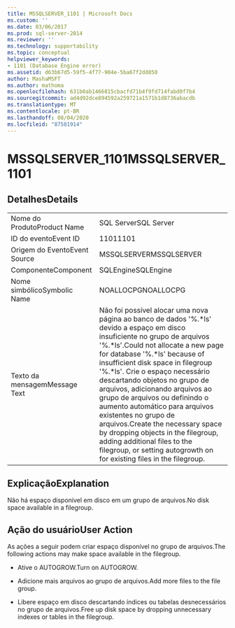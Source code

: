 ```yaml
---
title: MSSQLSERVER_1101 | Microsoft Docs
ms.custom: ''
ms.date: 03/06/2017
ms.prod: sql-server-2014
ms.reviewer: ''
ms.technology: supportability
ms.topic: conceptual
helpviewer_keywords:
- 1101 (Database Engine error)
ms.assetid: d63b67d5-59f5-4f77-904e-5ba67f2dd850
author: MashaMSFT
ms.author: mathoma
ms.openlocfilehash: 631b0ab1466815cbacfd71b4f9fd714fabd0f7b4
ms.sourcegitcommit: ad4d92dce894592a259721a1571b1d8736abacdb
ms.translationtype: MT
ms.contentlocale: pt-BR
ms.lasthandoff: 08/04/2020
ms.locfileid: "87581914"
---
```

# <a name="mssqlserver_1101"></a><span data-ttu-id="bd26d-102">MSSQLSERVER_1101</span><span class="sxs-lookup"><span data-stu-id="bd26d-102">MSSQLSERVER_1101</span></span>
    
## <a name="details"></a><span data-ttu-id="bd26d-103">Detalhes</span><span class="sxs-lookup"><span data-stu-id="bd26d-103">Details</span></span>  
  
|||  
|-|-|  
|<span data-ttu-id="bd26d-104">Nome do Produto</span><span class="sxs-lookup"><span data-stu-id="bd26d-104">Product Name</span></span>|<span data-ttu-id="bd26d-105">SQL Server</span><span class="sxs-lookup"><span data-stu-id="bd26d-105">SQL Server</span></span>|  
|<span data-ttu-id="bd26d-106">ID do evento</span><span class="sxs-lookup"><span data-stu-id="bd26d-106">Event ID</span></span>|<span data-ttu-id="bd26d-107">1101</span><span class="sxs-lookup"><span data-stu-id="bd26d-107">1101</span></span>|  
|<span data-ttu-id="bd26d-108">Origem do Evento</span><span class="sxs-lookup"><span data-stu-id="bd26d-108">Event Source</span></span>|<span data-ttu-id="bd26d-109">MSSQLSERVER</span><span class="sxs-lookup"><span data-stu-id="bd26d-109">MSSQLSERVER</span></span>|  
|<span data-ttu-id="bd26d-110">Componente</span><span class="sxs-lookup"><span data-stu-id="bd26d-110">Component</span></span>|<span data-ttu-id="bd26d-111">SQLEngine</span><span class="sxs-lookup"><span data-stu-id="bd26d-111">SQLEngine</span></span>|  
|<span data-ttu-id="bd26d-112">Nome simbólico</span><span class="sxs-lookup"><span data-stu-id="bd26d-112">Symbolic Name</span></span>|<span data-ttu-id="bd26d-113">NOALLOCPG</span><span class="sxs-lookup"><span data-stu-id="bd26d-113">NOALLOCPG</span></span>|  
|<span data-ttu-id="bd26d-114">Texto da mensagem</span><span class="sxs-lookup"><span data-stu-id="bd26d-114">Message Text</span></span>|<span data-ttu-id="bd26d-115">Não foi possível alocar uma nova página ao banco de dados '%.\*ls' devido a espaço em disco insuficiente no grupo de arquivos '%.\*ls'.</span><span class="sxs-lookup"><span data-stu-id="bd26d-115">Could not allocate a new page for database '%.\*ls' because of insufficient disk space in filegroup '%.\*ls'.</span></span> <span data-ttu-id="bd26d-116">Crie o espaço necessário descartando objetos no grupo de arquivos, adicionando arquivos ao grupo de arquivos ou definindo o aumento automático para arquivos existentes no grupo de arquivos.</span><span class="sxs-lookup"><span data-stu-id="bd26d-116">Create the necessary space by dropping objects in the filegroup, adding additional files to the filegroup, or setting autogrowth on for existing files in the filegroup.</span></span>|  
  
## <a name="explanation"></a><span data-ttu-id="bd26d-117">Explicação</span><span class="sxs-lookup"><span data-stu-id="bd26d-117">Explanation</span></span>  
 <span data-ttu-id="bd26d-118">Não há espaço disponível em disco em um grupo de arquivos.</span><span class="sxs-lookup"><span data-stu-id="bd26d-118">No disk space available in a filegroup.</span></span>  
  
## <a name="user-action"></a><span data-ttu-id="bd26d-119">Ação do usuário</span><span class="sxs-lookup"><span data-stu-id="bd26d-119">User Action</span></span>  
 <span data-ttu-id="bd26d-120">As ações a seguir podem criar espaço disponível no grupo de arquivos.</span><span class="sxs-lookup"><span data-stu-id="bd26d-120">The following actions may make space available in the filegroup.</span></span>  
  
-   <span data-ttu-id="bd26d-121">Ative o AUTOGROW.</span><span class="sxs-lookup"><span data-stu-id="bd26d-121">Turn on AUTOGROW.</span></span>  
  
-   <span data-ttu-id="bd26d-122">Adicione mais arquivos ao grupo de arquivos.</span><span class="sxs-lookup"><span data-stu-id="bd26d-122">Add more files to the file group.</span></span>  
  
-   <span data-ttu-id="bd26d-123">Libere espaço em disco descartando índices ou tabelas desnecessários no grupo de arquivos.</span><span class="sxs-lookup"><span data-stu-id="bd26d-123">Free up disk space by dropping unnecessary indexes or tables in the filegroup.</span></span>  
  
  
